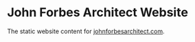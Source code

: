 # John Forbes Architect Website

The static website content for [johnforbesarchitect.com](johnforbesarchitect.com).
